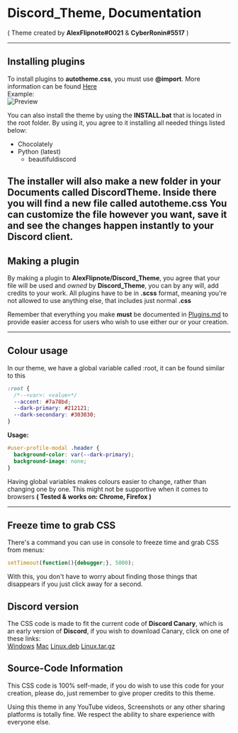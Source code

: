 # Discord_Theme, Documentation
( Theme created by **AlexFlipnote#0021** & **CyberRonin#5517** )

---

## Installing plugins
To install plugins to **autotheme.css**, you must use **@import**.
More information can be found [Here](https://github.com/AlexFlipnote/Discord_Theme/blob/master/Plugins.md)
<br>Example:<br>
![Preview](https://i.alexflipnote.dev/b8f707.png)

You can also install the theme by using the **INSTALL.bat** that is located in the root folder.
By using it, you agree to it installing all needed things listed below:
- Chocolately
- Python (latest)
  - beautifuldiscord

The installer will also make a new folder in your **Documents** called **DiscordTheme**.
Inside there you will find a new file called **autotheme.css**
You can customize the file however you want, save it and see the changes happen instantly to your Discord client.
---

## Making a plugin
By making a plugin to **AlexFlipnote/Discord_Theme**, you agree that your file will be used and *owned* by **Discord_Theme**, you can by any will, add credits to your work. All plugins have to be in **.scss** format, meaning you're not allowed to use anything else, that includes just normal **.css**

Remember that everything you make **must** be documented in [Plugins.md](https://github.com/AlexFlipnote/Discord_Theme/blob/master/Plugins.md) to provide easier access for users who wish to use either our or your creation.

---

## Colour usage
In our theme, we have a global variable called :root, it can be found similar to this
```css
:root {
  /*--<var>: <value>*/
  --accent: #7a78bd;
  --dark-primary: #212121;
  --dark-secondary: #303030;
}
```
**Usage:**
```css
#user-profile-modal .header {
  background-color: var(--dark-primary);
  background-image: none;
}
```
Having global variables makes colours easier to change, rather than changing one by one.
This might not be supportive when it comes to browsers **( Tested & works on: Chrome, Firefox )**

---

## Freeze time to grab CSS
There's a command you can use in console to freeze time and grab CSS from menus:
```js
setTimeout(function(){debugger;}, 5000);
```
With this, you don't have to worry about finding those things that disappears if you just click away for a second.

## Discord version
The CSS code is made to fit the current code of **Discord Canary**, which is an early version of **Discord**, if you wish to download Canary, click on one of these links:<br>
[Windows](https://discordapp.com/api/download/canary?platform=win)
[Mac](https://discordapp.com/api/download/canary?platform=osx)
[Linux.deb](https://discordapp.com/api/download/canary?platform=linux&format=deb)
[Linux.tar.gz](https://discordapp.com/api/download/canary?platform=linux&format=tar.gz)

## Source-Code Information
This CSS code is 100% self-made, if you do wish to use this code for your creation, please do, just remember to give proper credits to this theme.

Using this theme in any YouTube videos, Screenshots or any other sharing platforms is totally fine. We respect the ability to share experience with everyone else.
